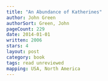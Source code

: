 ```yaml
---
title: "An Abundance of Katherines"
author: John Green
authorSort: Green, John
pageCount: 229
date: 2014-01-01
written: 2006
stars: 4
layout: post
category: book
tags: read unreviewed
mapping: USA, North America
---
```

